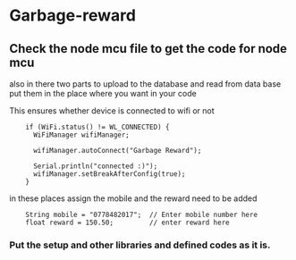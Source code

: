 # Garbage-reward

## Check the node mcu file to get the code for node mcu
 also in there two parts to upload to the database and read from data base
 put them in the place where you want in your code

This ensures whether device is connected to wifi or not

```
    if (WiFi.status() != WL_CONNECTED) {
      WiFiManager wifiManager;

      wifiManager.autoConnect("Garbage Reward");

      Serial.println("connected :)");
      wifiManager.setBreakAfterConfig(true);
    }
```
in these places assign the mobile and the reward need to be added
```
    String mobile = "0778482017";  // Enter mobile number here
    float reward = 150.50;         // enter reward here
```

 ### **Put the setup and other libraries and defined codes as it is.**